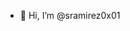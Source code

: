 - 👋 Hi, I’m @sramirez0x01

<!---
sramirez0x01/sramirez0x01 is a ✨ special ✨ repository because its `README.md` (this file) appears on your GitHub profile.
You can click the Preview link to take a look at your changes.
--->

